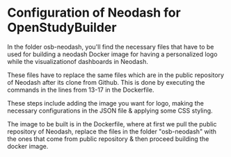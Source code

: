 # Configuration of Neodash for OpenStudyBuilder

In the folder osb-neodash, you'll find the necessary files that have to be used for building a neodash Docker image for having a personalized logo while the visualizationof dashboards in Neodash.

These files have to replace the same files which are in the public repository of Neodash after its clone from Github. This is done by executing the commands in the lines from 13-17 in the Dockerfile.

These steps include adding the image you want for logo, making the necessary configurations in the JSON file & applying some CSS styling.

The image to be built is in the Dockerfile, where at first we pull the public repository of Neodash, replace the files in the folder "osb-neodash" with the ones that come from public repository & then proceed building the docker image.

